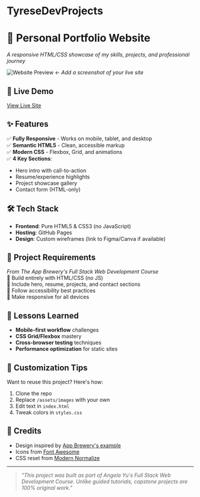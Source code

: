 # TyreseDevProjects

# 🌟 Personal Portfolio Website  
*A responsive HTML/CSS showcase of my skills, projects, and professional journey*  

![Website Preview](/assets/images/preview.png) *← Add a screenshot of your live site*  

## 🚀 Live Demo  
[View Live Site](https://yourusername.github.io/capstone-project-2/)  

## ✨ Features  
✅ **Fully Responsive** - Works on mobile, tablet, and desktop  
✅ **Semantic HTML5** - Clean, accessible markup  
✅ **Modern CSS** - Flexbox, Grid, and animations  
✅ **4 Key Sections**:  
   - Hero intro with call-to-action  
   - Resume/experience highlights  
   - Project showcase gallery  
   - Contact form (HTML-only)  

## 🛠️ Tech Stack  
- **Frontend**: Pure HTML5 & CSS3 (no JavaScript)  
- **Hosting**: GitHub Pages  
- **Design**: Custom wireframes (link to Figma/Canva if available)  

## 📌 Project Requirements  
*From The App Brewery's Full Stack Web Development Course*  
🔹 Build entirely with HTML/CSS (no JS)  
🔹 Include hero, resume, projects, and contact sections  
🔹 Follow accessibility best practices  
🔹 Make responsive for all devices  

## 🧠 Lessons Learned  
- **Mobile-first workflow** challenges  
- **CSS Grid/Flexbox** mastery  
- **Cross-browser testing** techniques  
- **Performance optimization** for static sites  

## 🎨 Customization Tips  
Want to reuse this project? Here's how:  
1. Clone the repo  
2. Replace `/assets/images` with your own  
3. Edit text in `index.html`  
4. Tweak colors in `styles.css`  

## 📜 Credits  
- Design inspired by [App Brewery's example](https://appbrewery.github.io/capstone-2-example)  
- Icons from [Font Awesome](https://fontawesome.com)  
- CSS reset from [Modern Normalize](https://github.com/sindresorhus/modern-normalize)  

---  
> *"This project was built as part of Angela Yu's Full Stack Web Development Course. Unlike guided tutorials, capstone projects are 100% original work."*  
